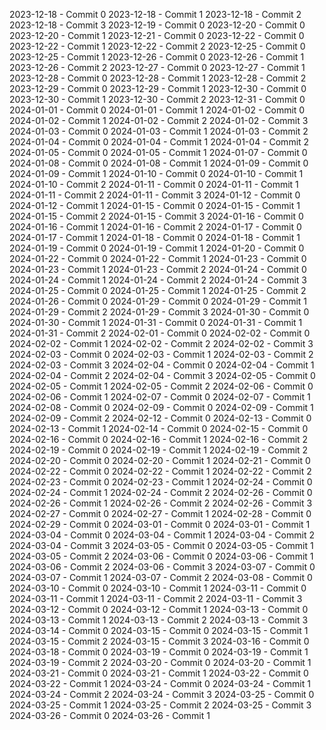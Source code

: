 2023-12-18 - Commit 0
2023-12-18 - Commit 1
2023-12-18 - Commit 2
2023-12-18 - Commit 3
2023-12-19 - Commit 0
2023-12-20 - Commit 0
2023-12-20 - Commit 1
2023-12-21 - Commit 0
2023-12-22 - Commit 0
2023-12-22 - Commit 1
2023-12-22 - Commit 2
2023-12-25 - Commit 0
2023-12-25 - Commit 1
2023-12-26 - Commit 0
2023-12-26 - Commit 1
2023-12-26 - Commit 2
2023-12-27 - Commit 0
2023-12-27 - Commit 1
2023-12-28 - Commit 0
2023-12-28 - Commit 1
2023-12-28 - Commit 2
2023-12-29 - Commit 0
2023-12-29 - Commit 1
2023-12-30 - Commit 0
2023-12-30 - Commit 1
2023-12-30 - Commit 2
2023-12-31 - Commit 0
2024-01-01 - Commit 0
2024-01-01 - Commit 1
2024-01-02 - Commit 0
2024-01-02 - Commit 1
2024-01-02 - Commit 2
2024-01-02 - Commit 3
2024-01-03 - Commit 0
2024-01-03 - Commit 1
2024-01-03 - Commit 2
2024-01-04 - Commit 0
2024-01-04 - Commit 1
2024-01-04 - Commit 2
2024-01-05 - Commit 0
2024-01-05 - Commit 1
2024-01-07 - Commit 0
2024-01-08 - Commit 0
2024-01-08 - Commit 1
2024-01-09 - Commit 0
2024-01-09 - Commit 1
2024-01-10 - Commit 0
2024-01-10 - Commit 1
2024-01-10 - Commit 2
2024-01-11 - Commit 0
2024-01-11 - Commit 1
2024-01-11 - Commit 2
2024-01-11 - Commit 3
2024-01-12 - Commit 0
2024-01-12 - Commit 1
2024-01-15 - Commit 0
2024-01-15 - Commit 1
2024-01-15 - Commit 2
2024-01-15 - Commit 3
2024-01-16 - Commit 0
2024-01-16 - Commit 1
2024-01-16 - Commit 2
2024-01-17 - Commit 0
2024-01-17 - Commit 1
2024-01-18 - Commit 0
2024-01-18 - Commit 1
2024-01-19 - Commit 0
2024-01-19 - Commit 1
2024-01-20 - Commit 0
2024-01-22 - Commit 0
2024-01-22 - Commit 1
2024-01-23 - Commit 0
2024-01-23 - Commit 1
2024-01-23 - Commit 2
2024-01-24 - Commit 0
2024-01-24 - Commit 1
2024-01-24 - Commit 2
2024-01-24 - Commit 3
2024-01-25 - Commit 0
2024-01-25 - Commit 1
2024-01-25 - Commit 2
2024-01-26 - Commit 0
2024-01-29 - Commit 0
2024-01-29 - Commit 1
2024-01-29 - Commit 2
2024-01-29 - Commit 3
2024-01-30 - Commit 0
2024-01-30 - Commit 1
2024-01-31 - Commit 0
2024-01-31 - Commit 1
2024-01-31 - Commit 2
2024-02-01 - Commit 0
2024-02-02 - Commit 0
2024-02-02 - Commit 1
2024-02-02 - Commit 2
2024-02-02 - Commit 3
2024-02-03 - Commit 0
2024-02-03 - Commit 1
2024-02-03 - Commit 2
2024-02-03 - Commit 3
2024-02-04 - Commit 0
2024-02-04 - Commit 1
2024-02-04 - Commit 2
2024-02-04 - Commit 3
2024-02-05 - Commit 0
2024-02-05 - Commit 1
2024-02-05 - Commit 2
2024-02-06 - Commit 0
2024-02-06 - Commit 1
2024-02-07 - Commit 0
2024-02-07 - Commit 1
2024-02-08 - Commit 0
2024-02-09 - Commit 0
2024-02-09 - Commit 1
2024-02-09 - Commit 2
2024-02-12 - Commit 0
2024-02-13 - Commit 0
2024-02-13 - Commit 1
2024-02-14 - Commit 0
2024-02-15 - Commit 0
2024-02-16 - Commit 0
2024-02-16 - Commit 1
2024-02-16 - Commit 2
2024-02-19 - Commit 0
2024-02-19 - Commit 1
2024-02-19 - Commit 2
2024-02-20 - Commit 0
2024-02-20 - Commit 1
2024-02-21 - Commit 0
2024-02-22 - Commit 0
2024-02-22 - Commit 1
2024-02-22 - Commit 2
2024-02-23 - Commit 0
2024-02-23 - Commit 1
2024-02-24 - Commit 0
2024-02-24 - Commit 1
2024-02-24 - Commit 2
2024-02-26 - Commit 0
2024-02-26 - Commit 1
2024-02-26 - Commit 2
2024-02-26 - Commit 3
2024-02-27 - Commit 0
2024-02-27 - Commit 1
2024-02-28 - Commit 0
2024-02-29 - Commit 0
2024-03-01 - Commit 0
2024-03-01 - Commit 1
2024-03-04 - Commit 0
2024-03-04 - Commit 1
2024-03-04 - Commit 2
2024-03-04 - Commit 3
2024-03-05 - Commit 0
2024-03-05 - Commit 1
2024-03-05 - Commit 2
2024-03-06 - Commit 0
2024-03-06 - Commit 1
2024-03-06 - Commit 2
2024-03-06 - Commit 3
2024-03-07 - Commit 0
2024-03-07 - Commit 1
2024-03-07 - Commit 2
2024-03-08 - Commit 0
2024-03-10 - Commit 0
2024-03-10 - Commit 1
2024-03-11 - Commit 0
2024-03-11 - Commit 1
2024-03-11 - Commit 2
2024-03-11 - Commit 3
2024-03-12 - Commit 0
2024-03-12 - Commit 1
2024-03-13 - Commit 0
2024-03-13 - Commit 1
2024-03-13 - Commit 2
2024-03-13 - Commit 3
2024-03-14 - Commit 0
2024-03-15 - Commit 0
2024-03-15 - Commit 1
2024-03-15 - Commit 2
2024-03-15 - Commit 3
2024-03-16 - Commit 0
2024-03-18 - Commit 0
2024-03-19 - Commit 0
2024-03-19 - Commit 1
2024-03-19 - Commit 2
2024-03-20 - Commit 0
2024-03-20 - Commit 1
2024-03-21 - Commit 0
2024-03-21 - Commit 1
2024-03-22 - Commit 0
2024-03-22 - Commit 1
2024-03-24 - Commit 0
2024-03-24 - Commit 1
2024-03-24 - Commit 2
2024-03-24 - Commit 3
2024-03-25 - Commit 0
2024-03-25 - Commit 1
2024-03-25 - Commit 2
2024-03-25 - Commit 3
2024-03-26 - Commit 0
2024-03-26 - Commit 1
